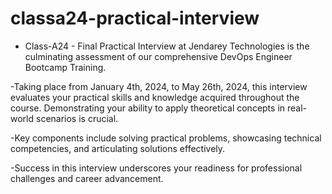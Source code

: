 # classa24-practical-interview

- Class-A24 - Final Practical Interview at Jendarey Technologies is the culminating assessment of our comprehensive DevOps Engineer Bootcamp Training. 

-Taking place from January 4th, 2024, to May 26th, 2024, this interview evaluates your practical skills and knowledge acquired throughout the course. Demonstrating your ability to apply theoretical concepts in real-world scenarios is crucial. 

-Key components include solving practical problems, showcasing technical competencies, and articulating solutions effectively. 

-Success in this interview underscores your readiness for professional challenges and career advancement.




